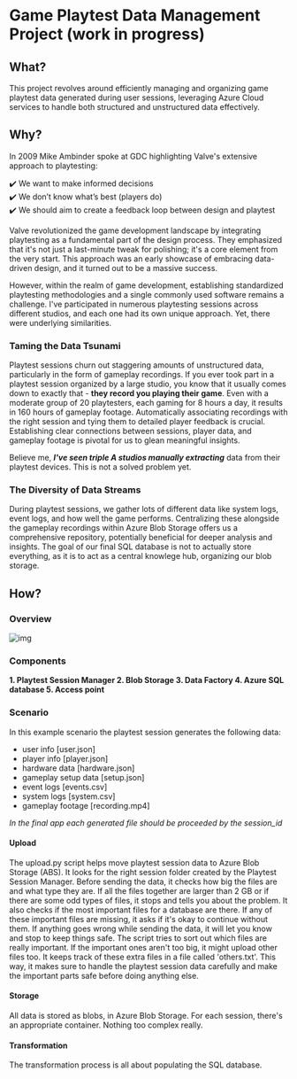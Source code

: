 # Game Playtest Data Management Project (work in progress)

## What?

This project revolves around efficiently managing and organizing game playtest data generated during user sessions, leveraging Azure Cloud services to handle both structured and unstructured data effectively.

## Why?

In 2009 Mike Ambinder spoke at GDC highlighting Valve's extensive approach to playtesting:

✔️ We want to make informed decisions  
✔️ We don’t know what’s best (players do)    
✔️ We should aim to create a feedback loop between design and playtest  

Valve revolutionized the game development landscape by integrating playtesting as a fundamental part of the design process. They emphasized that it's not just a last-minute tweak for polishing; it's a core element from the very start. This approach was an early showcase of embracing data-driven design, and it turned out to be a massive success.

However, within the realm of game development, establishing standardized playtesting methodologies and a single commonly used software remains a challenge. I've participated in numerous playtesting sessions across different studios, and each one had its own unique approach. Yet, there were underlying similarities.

### Taming the Data Tsunami

Playtest sessions churn out staggering amounts of unstructured data, particularly in the form of gameplay recordings. If you ever took part in a playtest session organized by a large studio, you know that it usually comes down to exactly that - **they record you playing their game**. Even with a moderate group of 20 playtesters, each gaming for 8 hours a day, it results in 160 hours of gameplay footage. Automatically associating recordings with the right session and tying them to detailed player feedback is crucial. Establishing clear connections between sessions, player data, and gameplay footage is pivotal for us to glean meaningful insights.

Believe me, ***I've seen triple A studios manually extracting*** data from their playtest devices. This is not a solved problem yet.

### The Diversity of Data Streams

During playtest sessions, we gather lots of different data like system logs, event logs, and how well the game performs. Centralizing these alongside the gameplay recordings within Azure Blob Storage offers us a comprehensive repository, potentially beneficial for deeper analysis and insights. The goal of our final SQL database is not to actually store everything, as it is to act as a central knowlege hub, organizing our blob storage.

## How?

### Overview

![img](https://github.com/MichalMSlusarski/Playtest-data-processing/blob/b366a196fb7bb0c477984fdf0376ce50ab6216e5/overview.png)

### Components

**1. Playtest Session Manager
2. Blob Storage
3. Data Factory
4. Azure SQL database
5. Access point**

### Scenario

In this example scenario the playtest session generates the following data:
- user info [user.json]
- player info [player.json]
- hardware data [hardware.json]
- gameplay setup data [setup.json]
- event logs [events.csv]
- system logs [system.csv]
- gameplay footage [recording.mp4]

*In the final app each generated file should be proceeded by the session_id*

#### Upload
The upload.py script helps move playtest session data to Azure Blob Storage (ABS). It looks for the right session folder created by the Playtest Session Manager. Before sending the data, it checks how big the files are and what type they are. If all the files together are larger than 2 GB or if there are some odd types of files, it stops and tells you about the problem. It also checks if the most important files for a database are there. If any of these important files are missing, it asks if it's okay to continue without them. If anything goes wrong while sending the data, it will let you know and stop to keep things safe. The script tries to sort out which files are really important. If the important ones aren't too big, it might upload other files too. It keeps track of these extra files in a file called 'others.txt'. This way, it makes sure to handle the playtest session data carefully and make the important parts safe before doing anything else.

#### Storage
All data is stored as blobs, in Azure Blob Storage. For each session, there's an appropriate container. Nothing too complex really.

#### Transformation
The transformation process is all about populating the SQL database. 


